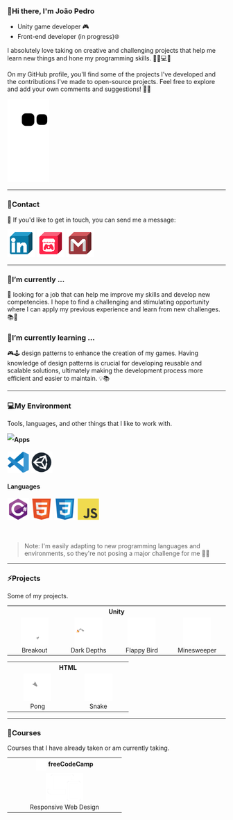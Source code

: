 ### 👋Hi there, I'm João Pedro

- Unity game developer 🎮
- Front-end developer (in progress)🌐

 I absolutely love taking on creative and challenging projects that help me learn new things and hone my programming skills. 💪🏼💻🚀

On my GitHub profile, you'll find some of the projects I've developed and the contributions I've made to open-source projects. Feel free to explore and add your own comments and suggestions! 🙌🏼

![snake gif](https://github.com/JpMunhozOliveira/JpMunhozOliveira/blob/output/github-contribution-grid-snake.svg)

<hr>

### 📩Contact

📧 If you'd like to get in touch, you can send me a message:

<div>
 <a href="https://www.linkedin.com/in/jpmunhozoliveira/"><img src="resources/icons/contacts/linkedIn.png" alt="Link LinkedIn" width="64"/></a>
 <a href="https://jaoophez.itch.io/"><img src="resources/icons/contacts/itchio.png" alt="Link Itch.io" width="64"/></a>
 <a href="mailto:jpmunhozoliveira@gmail.com"><img src="resources/icons/contacts/gmail.png" alt="Link Gmail" width="64"/></a>
 </div>


<hr>

### 🔭I’m currently ...

💼 looking for a job that can help me improve my skills and develop new competencies. I hope to find a challenging and stimulating opportunity where I can apply my previous experience and learn from new challenges. 📚🌟

### 🌱I’m currently learning ...

🎮🕹️ design patterns to enhance the creation of my games. Having knowledge of design patterns is crucial for developing reusable and scalable solutions, ultimately making the development process more efficient and easier to maintain. 💡📚

<hr>

### 💻My Environment

Tools, languages, and other things that I like to work with.


<a href="#"><img align="left" src="https://github-readme-stats.vercel.app/api/top-langs/?username=JpMunhozOliveira&hide=ShaderLab,HLSL&theme=github_dark&hide_border=true&card_width=400" /></a>

<div align="right">
 <div align="left">
 <h4> Apps </h4>
 <a href="#"><img src="resources/icons/tools/vscode/vscode-original.svg" alt="VS Code Logo" width="50" height="50"></a>
 <a href="#"><img src="resources/icons/tools/unity/unity.svg" alt="Unity Logo" width="50" height="50"></a>
 <h4> Languages </h4>
 <a href="#"><img src="resources/icons/programming/csharp/csharp-original.svg" alt="C sharp" width="50" height="50"></a>
 <a href="#"><img src="resources/icons/programming/html5/html5-original.svg" alt="Html" width="50" height="50"></a>
 <a href="#"><img src="resources/icons/programming/css3/css3-original.svg" alt="Css" width="50" height="50"></a>
 <a href="#"><img src="resources/icons/programming/javascript/javascript-original.svg" alt="JavaScript" width="50" height="50"></a>
 </div>
</div>

<br>
<br>

>Note: I'm easily adapting to new programming languages and environments, so they're not posing a major challenge for me 📖💡

<hr>

### ⚡Projects

Some of my projects.

<div align="center">
 <table>
  
 <!------------------------Header Unity------------------------->
  
  <tr>
   <th colspan="4"> Unity </th>
  </tr>
  
 <!-----------------------Projects Unity------------------------>
  
  <tr>
   <td align="center" width="126">
      <a href="https://github.com/JpMunhozOliveira/Breakout-Unity-Csharp">
        <img src="resources/images/UnityProjects/BreakoutIcon.png" width="64" alt="Breakout Icon" />
      </a>
      <br>Breakout
   </td>
   <td align="center" width="126">
      <a href="https://github.com/JpMunhozOliveira/Dark-Depths">
        <img src="resources/images/UnityProjects/DarkDepthsIcon.png" width="64" alt="Dark depths Icon" />
      </a>
      <br>Dark Depths
   </td>
   <td align="center" width="126">
      <a href="https://github.com/JpMunhozOliveira/Flappy-Bird">
        <img src="resources/images/UnityProjects/FlappyIcon.png" width="64" alt="Flappy Bird Icon" />
      </a>
      <br>Flappy Bird
   </td>
   <td align="center" width="126">
      <a href="https://github.com/JpMunhozOliveira/Minesweeper-Unity-Csharp">
        <img src="resources/images/UnityProjects/MinesweeperIcon.png" width="64" alt="Minesweeper Icon" />
      </a>
      <br>Minesweeper
   </td>
  </tr>
 </table>

<!-----------------------Header HTML------------------------>
<table>
 <tr>
   <th colspan="3"> HTML </th>
 </tr>
 <tr>
  
  <td align="center" width="126">
      <a href="https://github.com/JpMunhozOliveira/Pong-Html5-Js">
        <img src="resources/images/HtmlProjects/PongIcon.png" width="64" alt="Pong Icon" />
      </a>
      <br>Pong
   </td>
  
   <td align="center" width="126">
      <a href="https://github.com/JpMunhozOliveira/Snake-Html5-Js">
        <img src="resources/images/HtmlProjects/SnakeIcon.png" width="64" alt="Snake Icon" />
      </a>
      <br>Snake
   </td>
  
 </tr>
</table>
 
</div>
 
<hr>

### 🏫Courses

Courses that I have already taken or am currently taking.

<div align="center">
 <table>
  
 <!------------------------Header------------------------->
  
  <tr>
   <th colspan="1"><a href="#"><img src="resources/icons/courses/freecodecamp/fcc_primary_small.svg" width="25" height="25" align="center"></a> freeCodeCamp </th>
  </tr>
  
 <!-----------------------Projects------------------------>
  
  <tr>
   <td align="center" width="250">
      <a href="https://github.com/JpMunhozOliveira/Responsive-Web-Design/blob/main/README.md">
        <img src="resources/icons/courses/freecodecamp/Web_Development_Icon.png" width="86.22" height="67.32"/>
      </a>
      <br>Responsive Web Design
   </td>
  </tr>
  
 </table>
</div>
